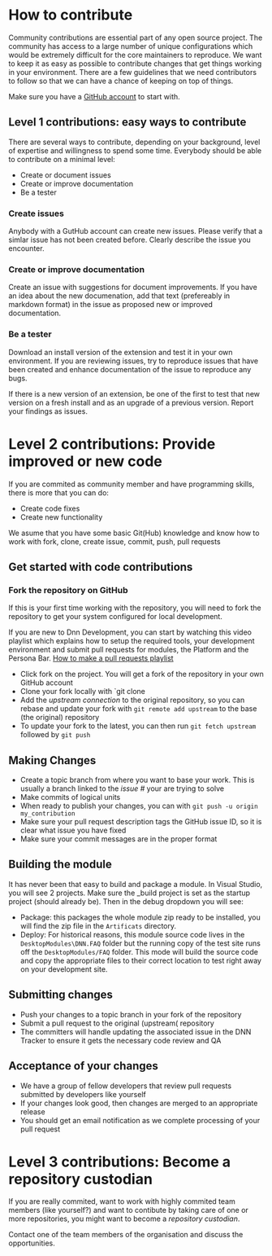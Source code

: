 # How to contribute

Community contributions are essential part of any open source project. The community has access to a large number of unique configurations which would be extremely difficult for the core maintainers to reproduce. We want to keep it as easy as possible to contribute changes that get things working in your environment. There are a few guidelines that we need contributors to follow so that we can have a chance of keeping on top of things.

Make sure you have a [GitHub account](https://github.com/signup/free) to start with.

## Level 1 contributions: easy ways to contribute
There are several ways to contribute, depending on your background, level of expertise and willingness to spend some time. Everybody should be able to contribute on a minimal level:
* Create or document issues
* Create or improve documentation
* Be a tester

### Create issues
Anybody with a GutHub account can create new issues. Please verify that a simlar issue has not been created before. Clearly describe the issue you encounter.

### Create or improve documentation
Create an issue with suggestions for document improvements. If you have an idea about the new documenation, add that text (prefereably in markdown format) in the issue as proposed new or improved documentation.

### Be a tester
Download an install version of the extension and test it in your own environment. If you are reviewing issues, try to reproduce issues that have been created and enhance documentation of the issue to reproduce any bugs. 

If there is a new version of an extension, be one of the first to test that new version on a fresh install and as an upgrade of a previous version. Report your findings as issues.

# Level 2 contributions: Provide improved or new code 
If you are commited as community member and have programming skills, there is more that you can do:
* Create code fixes
* Create new functionality

We asume that you have some basic Git(Hub) knowledge and know how to work with fork, clone, create issue, commit, push, pull requests

## Get started with code contributions

### Fork the repository on GitHub
If this is your first time working with the repository, you will need to fork the repository to get your system configured for local development.

If you are new to Dnn Development, you can start by watching this video playlist which explains how to setup the required tools, your development environment and submit pull requests for modules, the Platform and the Persona Bar.
[How to make a pull requests playlist](https://www.youtube.com/playlist?list=PLIx1M8IdVvqZ0bnODGqJyxvONNPj5BzMP)

* Click fork on the project. You will get a fork of the repository in your own GitHub account
* Clone your fork locally with `git clone
* Add the *upstream connection* to the original repository, so you can rebase and update your fork with `git remote add upstream` to the base (the original) repository
* To update your fork to the latest, you can then run `git fetch upstream` followed by `git push`
  
## Making Changes
* Create a topic branch from where you want to base your work. This is usually a branch linked to the *issue #* your are trying to solve
* Make commits of logical units
* When ready to publish your changes, you can with `git push -u origin my_contribution`
* Make sure your pull request description tags the GitHub issue ID, so it is clear what issue you have fixed
* Make sure your commit messages are in the proper format

## Building the module
It has never been that easy to build and package a module. In Visual Studio, you will see 2 projects. Make sure the _build project is set as the startup project (should already be). Then in the debug dropdown you will see:
* Package: this packages the whole module zip ready to be installed, you will find the zip file in the `Artificats` directory.
* Deploy: For historical reasons, this module source code lives in the `DesktopModules\DNN.FAQ` folder but the running copy of the test site runs off the `DesktopModules/FAQ` folder. This mode will build the source code and copy the appropriate files to their correct location to test right away on your development site.

## Submitting changes
* Push your changes to a topic branch in your fork of the repository
* Submit a pull request to the original (upstream( repository 
* The committers will handle updating the associated issue in the DNN Tracker to ensure it gets the necessary code review and QA

## Acceptance of your changes
* We have a group of fellow developers that review pull requests submitted by developers like yourself
* If your changes look good, then changes are merged to an appropriate release
* You should get an email notification as we complete processing of your pull request

# Level 3 contributions: Become a repository custodian
If you are really commited, want to work with highly commited team members (like yourself?) and want to contibute by taking care of one or more repositories, you might want to become a *repository custodian*. 

Contact one of the team members of the organisation and discuss the opportunities.
